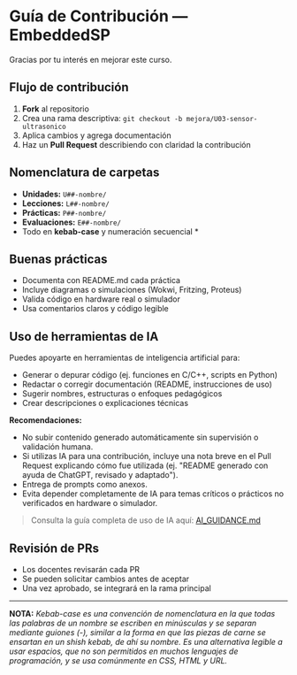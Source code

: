 

# Guía de Contribución — EmbeddedSP

Gracias por tu interés en mejorar este curso.

## Flujo de contribución

1. **Fork** al repositorio
2. Crea una rama descriptiva:
   `git checkout -b mejora/U03-sensor-ultrasonico`
3. Aplica cambios y agrega documentación
4. Haz un **Pull Request** describiendo con claridad la contribución

## Nomenclatura de carpetas

* **Unidades:** `U##-nombre/`
* **Lecciones:** `L##-nombre/`
* **Prácticas:** `P##-nombre/`
* **Evaluaciones:** `E##-nombre/`
* Todo en **kebab-case** y numeración secuencial \*

## Buenas prácticas

* Documenta con README.md cada práctica
* Incluye diagramas o simulaciones (Wokwi, Fritzing, Proteus)
* Valida código en hardware real o simulador
* Usa comentarios claros y código legible

## Uso de herramientas de IA

Puedes apoyarte en herramientas de inteligencia artificial para:

* Generar o depurar código (ej. funciones en C/C++, scripts en Python)
* Redactar o corregir documentación (README, instrucciones de uso)
* Sugerir nombres, estructuras o enfoques pedagógicos
* Crear descripciones o explicaciones técnicas

**Recomendaciones:**

* No subir contenido generado automáticamente sin supervisión o validación humana.
* Si utilizas IA para una contribución, incluye una nota breve en el Pull Request explicando cómo fue utilizada (ej. "README generado con ayuda de ChatGPT, revisado y adaptado").
* Entrega de prompts como anexos.
* Evita depender completamente de IA para temas críticos o prácticos no verificados en hardware o simulador.

> Consulta la guía completa de uso de IA aquí: [AI\_GUIDANCE.md](https://github.com/tectijuana/sp/blob/main/AI_GUIDANCE.md)

## Revisión de PRs

* Los docentes revisarán cada PR
* Se pueden solicitar cambios antes de aceptar
* Una vez aprobado, se integrará en la rama principal

---

**NOTA:** *Kebab-case es una convención de nomenclatura en la que todas las palabras de un nombre se escriben en minúsculas y se separan mediante guiones (-), similar a la forma en que las piezas de carne se ensartan en un shish kebab, de ahí su nombre. Es una alternativa legible a usar espacios, que no son permitidos en muchos lenguajes de programación, y se usa comúnmente en CSS, HTML y URL.*


